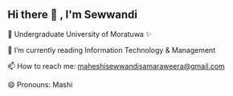 ## Hi there 👋 , I'm Sewwandi

 🔭 Undergraduate University of Moratuwa ✨ 
 
 🌱 I’m currently reading Information Technology & Management
 
 📫 How to reach me: maheshisewwandisamaraweera@gmail.com
 
 😄 Pronouns: Mashi


